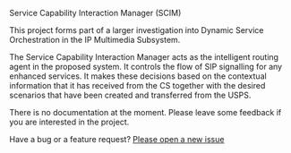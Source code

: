 Service Capability Interaction Manager (SCIM)

This project forms part of a larger investigation into Dynamic Service Orchestration in the IP Multimedia Subsystem.

The Service Capability Interaction Manager acts as the intelligent routing agent in the proposed system. It controls the flow of SIP signalling for any enhanced services. It makes these decisions based on the contextual information that it has received from the CS together with the desired scenarios that have been created and transferred from the USPS.

There is no documentation at the moment. Please leave some feedback if you are interested in the project.

Have a bug or a feature request? [Please open a new issue](https://github.com/richardspiers/SCIM/issues)